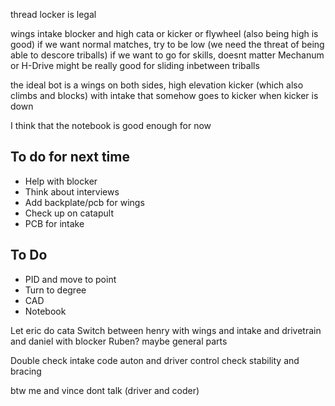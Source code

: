 thread locker is legal

wings intake blocker and high cata or kicker or flywheel (also being high is good)
if we want normal matches, try to be low (we need the threat of being able to descore triballs)
if we want to go for skills, doesnt matter
Mechanum or H-Drive might be really good for sliding inbetween triballs

the ideal bot is a wings on both sides, high elevation kicker (which also climbs and blocks) with intake that somehow goes to kicker when kicker is down

I think that the notebook is good enough for now

To do for next time
-
- Help with blocker
- Think about interviews
- Add backplate/pcb for wings
- Check up on catapult
- PCB for intake

To Do 
-
- PID and move to point
- Turn to degree
- CAD
- Notebook

Let eric do cata
Switch between henry with wings and intake and drivetrain and daniel with blocker
Ruben? maybe general parts

Double check intake
code auton and driver control
check stability and bracing

btw me and vince dont talk (driver and coder)
